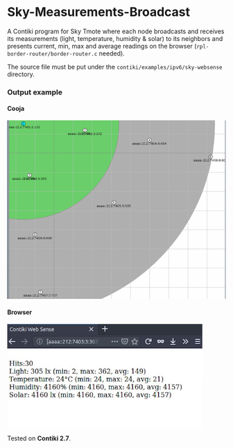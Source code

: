 # Sky-Measurements-Broadcast

A Contiki program for Sky Tmote where each node broadcasts and receives its measurements (light, temperature, humidity & solar) to its neighbors and presents current, min, max and average readings on the browser (`rpl-border-router/border-router.c` needed).

The source file must be put under the `contiki/examples/ipv6/sky-websense` directory.

### Output example
#### Cooja
![](tx_ranges.gif)
#### Browser
![](example_browser.png)

Tested on **Contiki 2.7**.
